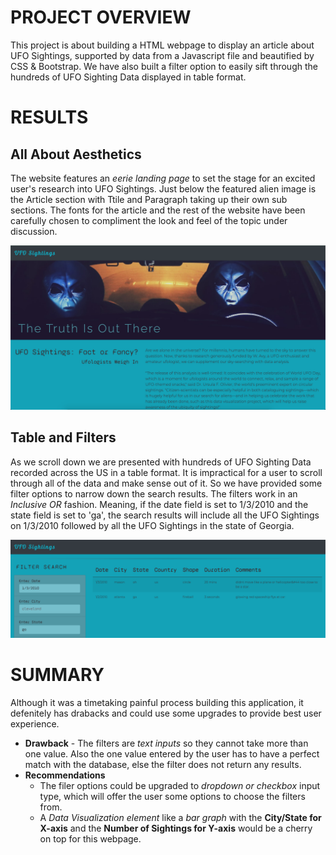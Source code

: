 
# PROJECT OVERVIEW
This project is about building a HTML webpage to display an article about UFO Sightings, supported by data from a Javascript file and beautified by CSS & Bootstrap. We have also built a filter option to easily sift through the hundreds of UFO Sighting Data displayed in table format.

# RESULTS

## All About Aesthetics
The website features an _eerie landing page_ to set the stage for an excited user's research into UFO Sightings. Just below the featured alien image is the Article section with Ttile and Paragraph taking up their own sub sections. The fonts for the article and the rest of the website have been carefully chosen to compliment the look and feel of the topic under discussion.

<img src='https://github.com/yazhcodes/UFOs/blob/main/Challenge/Resources/landing%20page.png'/>

## Table and Filters
As we scroll down we are presented with hundreds of UFO Sighting Data recorded across the US in a table format. It is impractical for a user to scroll through all of the data and make sense out of it. So we have provided some filter options to narrow down the search results. The filters work in an _Inclusive OR_ fashion. Meaning, if the date field is set to 1/3/2010 and the state field is set to 'ga', the search results will include all the UFO Sightings on 1/3/2010 followed by all the UFO Sightings in the state of Georgia. 

<img src='https://github.com/yazhcodes/UFOs/blob/main/Challenge/Resources/filter%20results.png'/>

# SUMMARY

Although it was a timetaking painful process building this application, it defenitely has drabacks and could use some upgrades to provide best user experience.

* **Drawback** - The filters are _text inputs_ so they cannot take more than one value. Also the one value entered by the user has to have a perfect match with the database, else the filter does not return any results.
* **Recommendations**
    * The filer options could be upgraded to _dropdown or checkbox_ input type, which will offer the user some options to choose the filters from.
    * A _Data Visualization element_ like a _bar graph_ with the **City/State for X-axis** and the **Number of Sightings for Y-axis** would be a cherry on top for this webpage.
